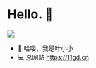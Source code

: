# Hello. 👋

![]([https://github.com/pczoo/pczoo/blob/main/header_.png])
- 👋 哈喽，我是叶小小
- 💻 总网站  https://11gd.cn
